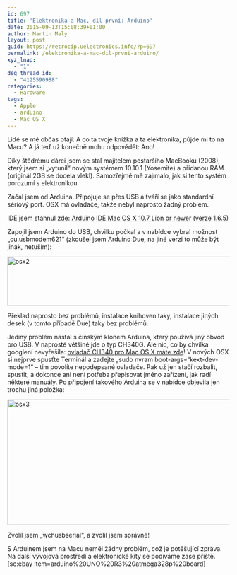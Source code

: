 ```yaml
---
id: 697
title: 'Elektronika a Mac, díl první: Arduino'
date: 2015-09-13T15:08:39+01:00
author: Martin Maly
layout: post
guid: https://retrocip.uelectronics.info/?p=697
permalink: /elektronika-a-mac-dil-prvni-arduino/
xyz_lnap:
  - "1"
dsq_thread_id:
  - "4125590988"
categories:
  - Hardware
tags:
  - Apple
  - arduino
  - Mac OS X
---
```

Lidé se mě občas ptají: A co ta tvoje knížka a ta elektronika, půjde mi to na Macu? A já teď už konečně mohu odpovědět: Ano!

<!--more-->

Díky štědrému dárci jsem se stal majitelem postaršího MacBooku (2008), který jsem si &#8222;vytunil&#8220; novým systémem 10.10.1 (Yosemite) a přidanou RAM (originál 2GB se docela vlekl). Samozřejmě mě zajímalo, jak si tento systém porozumí s elektronikou.

Začal jsem od Arduina. Připojuje se přes USB a tváří se jako standardní sériový port. OSX má ovladače, takže nebyl naprosto žádný problém.

IDE jsem stáhnul [zde](https://www.arduino.cc/en/Main/Software): [Arduino IDE Mac OS X 10.7 Lion or newer (verze 1.6.5)](https://www.arduino.cc/download_handler.php?f=/arduino-1.6.5-r5-macosx.zip)

Zapojil jsem Arduino do USB, chvilku počkal a v nabídce vybral možnost &#8222;cu.usbmodem621&#8220; (zkoušel jsem Arduino Due, na jiné verzi to může být jinak, netuším):

<img loading="lazy" class="aligncenter size-full wp-image-698" src="https://retrocip.uelectronics.info/wp-content/uploads/sites/6/2015/09/osx2.jpg" alt="osx2" width="849" height="111" srcset="https://retrocip.cz/wp-content/uploads/sites/6/2015/09/osx2.jpg 849w, https://retrocip.cz/wp-content/uploads/sites/6/2015/09/osx2-650x85.jpg 650w" sizes="(max-width: 849px) 100vw, 849px" /> 

Překlad naprosto bez problémů, instalace knihoven taky, instalace jiných desek (v tomto případě Due) taky bez problémů.

Jediný problém nastal s čínským klonem Arduina, který používá jiný obvod pro USB. V naprosté většině jde o typ CH340G. Ale nic, co by chvilka googlení nevyřešila: [ovladač CH340 pro Mac OS X máte zde](https://retrocip.cz/files/ch34x-install-osx.zip)! V nových OSX si nejprve spusťte Terminál a zadejte &#8222;sudo nvram boot-args=&#8220;kext-dev-mode=1&#8220; &#8211; tím povolíte nepodepsané ovladače. Pak už jen stačí rozbalit, spustit, a dokonce ani není potřeba přepisovat jméno zařízení, jak radí některé manuály. Po připojení takového Arduina se v nabídce objevila jen trochu jiná položka:

<img loading="lazy" class="aligncenter size-full wp-image-699" src="https://retrocip.uelectronics.info/wp-content/uploads/sites/6/2015/09/osx3.jpg" alt="osx3" width="795" height="284" srcset="https://retrocip.cz/wp-content/uploads/sites/6/2015/09/osx3.jpg 795w, https://retrocip.cz/wp-content/uploads/sites/6/2015/09/osx3-650x232.jpg 650w" sizes="(max-width: 795px) 100vw, 795px" /> 

Zvolil jsem &#8222;wchusbserial&#8220;, a zvolil jsem správně!

S Arduinem jsem na Macu neměl žádný problém, což je potěšující zpráva. Na další vývojová prostředí a elektronické kity se podíváme zase příště. [sc:ebay item=arduino%20UNO%20R3%20atmega328p%20board]